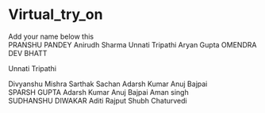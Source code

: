 # Virtual_try_on  
Add your name below this  
PRANSHU PANDEY
Anirudh Sharma
Unnati Tripathi
Aryan Gupta 
OMENDRA DEV BHATT

Unnati Tripathi  

Divyanshu Mishra
Sarthak Sachan 
Adarsh Kumar  Anuj Bajpai  
SPARSH GUPTA
Adarsh Kumar  Anuj Bajpai
Aman singh  
SUDHANSHU DIWAKAR
Aditi Rajput
Shubh Chaturvedi

